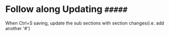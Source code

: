 # Follow along Updating ```#####```
When Ctrl+S saving, update the sub sections with section changes(i.e. add another '#')